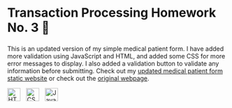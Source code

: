 # Transaction Processing Homework No. 3 :confetti_ball:
###
This is an updated version of my simple medical patient form. I have added more validation using JavaScript and HTML, and added some CSS for more error messages to display. I also added a validation button to validate any information before submitting. Check out my [updated medical patient form static website](https://bradenabramowitz.github.io/tphw3/hw3.html) or check out the [original webpage](https://bradenabramowitz.github.io/tphw1/hw1.html).

<img align="left" alt="HTML" width="30px" style="padding-right:10px;" src="https://cdn.jsdelivr.net/gh/devicons/devicon@latest/icons/html5/html5-plain-wordmark.svg" />
<img align="left" alt="CSS" width="30px" style="padding-right:10px;" src="https://cdn.jsdelivr.net/gh/devicons/devicon@latest/icons/css3/css3-plain-wordmark.svg" />
<img align="left" alt="JavaScript" width="30px" style="padding-right:10px;" src="https://cdn.jsdelivr.net/gh/devicons/devicon@latest/icons/javascript/javascript-plain.svg" />
